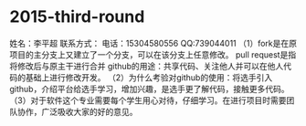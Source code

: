 # 2015-third-round


姓名：李平超
联系方式：  电话：15304580556     QQ:739044011
（1）fork是在原项目的主分支上又建立了一个分支，可以在该分支上任意修改。
pull request是指将修改后与原主干进行合并
github的用途：共享代码、关注他人并可以在他人代码的基础上进行修改开发。
（2）为什么考验对github的使用：将选手引入github，介绍平台给选手学习，增加兴趣，是选手更了解代码，接触更多代码。
（3）对于软件这个专业需要每个学生用心对待，仔细学习。在进行项目时需要团队协作，广泛吸收大家的好的意见。
